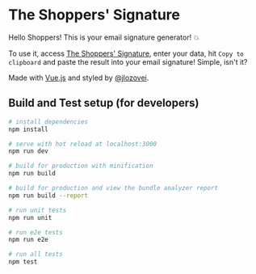 # The Shoppers' Signature

Hello Shoppers! This is your email signature generator! :boom:  

To use it, access [The Shoppers' Signature](https://jlozovei.github.io/shoppers-signature/), enter your data, hit `Copy to clipboard` and paste the result into your email signature! Simple, isn't it?  

Made with [Vue.js](https://vuejs.org/) and styled by [@jlozovei](https://github.com/jlozovei).  

## Build and Test setup (for developers)

``` bash
# install dependencies
npm install

# serve with hot reload at localhost:3000
npm run dev

# build for production with minification
npm run build

# build for production and view the bundle analyzer report
npm run build --report

# run unit tests
npm run unit

# run e2e tests
npm run e2e

# run all tests
npm test
```
